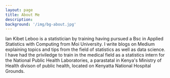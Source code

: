 ```yaml
---
layout: page
title: About Me
description:
background: '/img/bg-about.jpg'
---
```


Ian Kibet Leboo is a statistician by training having pursued a Bsc in Applied Statistics with Computing from Moi University. 
I write blogs on Medium explaining topics and tips from the field of statistics as well as data science.
I have had the priviledge to train in the medical field as a statistics intern for the National Public Health Laboratories, a parastatal in Kenya's Ministry of Health divison of public health, located on Kenyatta National Hospital Grounds.